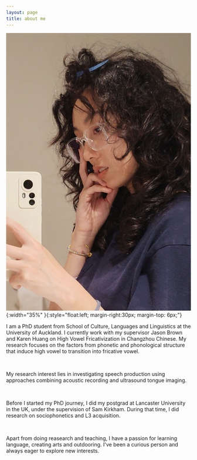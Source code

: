 ```yaml
---
layout: page
title: about me
---
```


![avatar](pics/picsavatar.jpg){:width="35%" }{:style="float:left; margin-right:30px; margin-top: 6px;"}

I am a PhD student from School of Culture, Languages and Linguistics at the University of Auckland. I currently work with my supervisor Jason Brown and Karen Huang on High Vowel Fricativization in Changzhou Chinese. My research focuses on the factors from phonetic and phonological structure that induce high vowel to transition into fricative vowel.

<br>

My research interest lies in investigating speech production using approaches combining acoustic recording and ultrasound tongue imaging. 

<br>

Before I started my PhD journey, I did my postgrad at Lancaster University in the UK, under the supervision of Sam Kirkham. During that time, I did research on sociophonetics and L3 acquisition.

<br>

Apart from doing reasearch and teaching, I have
a passion for learning language, creating arts and outdooring. I've been a curious person and always eager to explore new interests.
